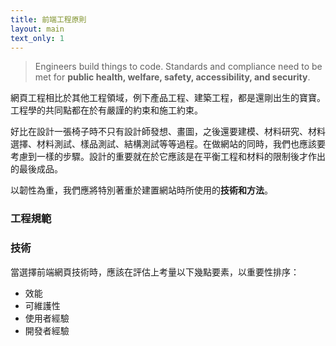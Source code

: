 ```yaml
---
title: 前端工程原則
layout: main
text_only: 1
---
```


> Engineers build things to code.
> Standards and compliance need to be met for **public health, welfare, safety, accessibility, and security**.

網頁工程相比於其他工程領域，例下產品工程、建築工程，都是還剛出生的寶寶。工程學的共同點都在於有嚴謹的約束和施工約束。

好比在設計一張椅子時不只有設計師發想、畫圖，之後還要建模、材料研究、材料選擇、材料測試、樣品測試、結構測試等等過程。在做網站的同時，我們也應該要考慮到一樣的步驟。設計的重要就在於它應該是在平衡工程和材料的限制後才作出的最後成品。

以韌性為重，我們應將特別著重於建置網站時所使用的**技術和方法**。

### 工程規範

### 技術

當選擇前端網頁技術時，應該在評估上考量以下幾點要素，以重要性排序：

- 效能
- 可維護性
- 使用者經驗
- 開發者經驗
